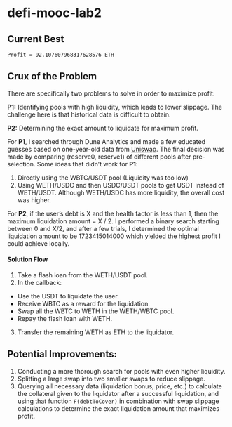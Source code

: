 # defi-mooc-lab2

## Current Best

`Profit = 92.107607968317628576 ETH`

## Crux of the Problem

There are specifically two problems to solve in order to maximize profit:

**P1:** Identifying pools with high liquidity, which leads to lower slippage. The challenge here is that historical data is difficult to obtain.

**P2:** Determining the exact amount to liquidate for maximum profit.

For **P1**, I searched through Dune Analytics and made a few educated guesses based on one-year-old data from [Uniswap](https://app.uniswap.org/explore/pools/ethereum/0x0d4a11d5EEaaC28EC3F61d100daF4d40471f1852). The final decision was made by comparing (reserve0, reserve1) of different pools after pre-selection.
Some ideas that didn’t work for **P1**:
1. Directly using the WBTC/USDT pool (Liquidity was too low)
2. Using WETH/USDC and then USDC/USDT pools to get USDT instead of WETH/USDT. Although WETH/USDC has more liquidity, the overall cost was higher.

For **P2**, if the user’s debt is X and the health factor is less than 1, then the maximum liquidation amount = X / 2. I performed a binary search starting between 0 and X/2, and after a few trials, I determined the optimal liquidation amount to be 1723415014000 which yielded the highest profit I could achieve locally.

#### Solution Flow
1. Take a flash loan from the WETH/USDT pool.
2. In the callback:
  * Use the USDT to liquidate the user.
  * Receive WBTC as a reward for the liquidation.
  * Swap all the WBTC to WETH in the WETH/WBTC pool.
  * Repay the flash loan with WETH.
3. Transfer the remaining WETH as ETH to the liquidator.

## Potential Improvements:

1. Conducting a more thorough search for pools with even higher liquidity.
2. Splitting a large swap into two smaller swaps to reduce slippage.
3. Querying all necessary data (liquidation bonus, price, etc.) to calculate the collateral given to the liquidator after a successful liquidation, and using that function `F(debtToCover)` in combination with swap slippage calculations to determine the exact liquidation amount that maximizes profit.